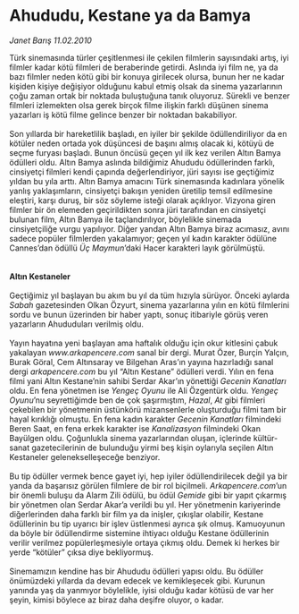 # Ahududu, Kestane ya da Bamya

*Janet Barış 11.02.2010*

<div class="yazi">Türk sinemasında türler çeşitlenmesi ile çekilen filmlerin sayısındaki artış, iyi filmler kadar kötü filmleri de beraberinde getirdi. Aslında iyi film ne, ya da bazı filmler neden kötü gibi bir konuya girilecek olursa, bunun her ne kadar kişiden kişiye değişiyor olduğunu kabul etmiş olsak da sinema yazarlarının çoğu zaman ortak bir noktada buluştuğuna tanık oluyoruz. Sürekli ve benzer filmleri izlemekten olsa gerek birçok filme ilişkin farklı düşünen sinema yazarları iş kötü filme gelince benzer bir noktadan bakabiliyor. <br/><br/>Son yıllarda bir hareketlilik başladı, en iyiler bir şekilde ödüllendiriliyor da en kötüler neden ortada yok düşüncesi de başını almış olacak ki, kötüyü de seçme furyası başladı. Bunun öncüsü geçen yıl ilk kez verilen Altın Bamya ödülleri oldu. Altın Bamya aslında bildiğimiz Ahududu ödüllerinden farklı, cinsiyetçi filmleri kendi çapında değerlendiriyor, jüri sayısı ise geçtiğimiz yıldan bu yıla arttı. Altın Bamya amacını Türk sinemasında kadınlara yönelik yanlış yaklaşımların, cinsiyetçi bakışın yeniden üretilip temsil edilmesine eleştiri, karşı duruş, bir söz söyleme isteği olarak açıklıyor. Vizyona giren filmler bir ön elemeden geçirildikten sonra jüri tarafından en cinsiyetçi bulunan film, Altın Bamya ile taçlandırılıyor, böylelikle sinemada cinsiyetçiliğe vurgu yapılıyor. Diğer yandan Altın Bamya biraz acımasız, avını sadece popüler filmlerden yakalamıyor; geçen yıl kadın karakter ödülüne Cannes’dan ödüllü <i>Üç Maymun</i>’daki Hacer karakteri layık görülmüştü.<b> <br/><br/><br/>Altın Kestaneler</b> <br/><br/>Geçtiğimiz yıl başlayan bu akım bu yıl da tüm hızıyla sürüyor. Önceki aylarda <i>Sabah</i> gazetesinden Olkan Özyurt, sinema yazarlarına yılın en kötü filmlerini sordu ve bunun üzerinden bir haber yaptı, sonuç itibariyle görüş veren yazarların Ahududuları verilmiş oldu. <br/><br/>Yayın hayatına yeni başlayan ama haftalık olduğu için okur kitlesini çabuk yakalayan <i>www.arkapencere.com</i> sanal bir dergi. Murat Özer, Burçin Yalçın, Burak Göral, Cem Altınsaray ve Bilgehan Aras’ın yayına hazırladığı sanal dergi <i>arkapencere.com</i> bu yıl “Altın Kestane” ödülleri verdi. Yılın en fena filmi yani Altın Kestane’nin sahibi Serdar Akar’ın yönettiği <i>Gecenin Kanatları</i> oldu. En fena yönetmen ise <i>Yengeç Oyunu</i> ile Ali Özgentürk oldu. <i>Yengeç Oyunu</i>’nu seyrettiğimde ben de çok şaşırmıştım, <i>Hazal</i>, <i>At</i> gibi filmleri çekebilen bir yönetmenin üstünkörü mizansenlerle oluşturduğu filmi tam bir hayal kırıklığı olmuştu. En fena kadın karakter <i>Gecenin Kanatları</i> filmindeki Beren Saat, en fena erkek karakter ise <i>Kanalizasyon</i> filmindeki Okan Bayülgen oldu. Çoğunlukla sinema yazarlarından oluşan, içlerinde kültür-sanat gazetecilerinin de bulunduğu yirmi beş kişin oylarıyla seçilen Altın Kestaneler gelenekselleşeceğe benziyor. <br/><br/>Bu tip ödüller vermek bence gayet iyi, hep iyiler ödüllendirilecek değil ya bir yanda da başarısız görülen filmlere de bir rol biçilmeli. <i>Arkapencere.com</i>’un bir önemli buluşu da Alarm Zili ödülü, bu ödül <i>Gemide</i> gibi bir yapıt çıkarmış bir yönetmen olan Serdar Akar’a verildi bu yıl. Her yönetmenin kariyerinde diğerlerinden daha farklı bir film ya da inişler, çıkışlar olabilir, Kestane ödüllerinin bu tip uyarıcı bir işlev üstlenmesi ayrıca şık olmuş. Kamuoyunun da böyle bir ödüllendirme sistemine ihtiyacı olduğu Kestane ödüllerinin verilir verilmez popülerleşmesiyle ortaya çıkmış oldu. Demek ki herkes bir yerde “kötüler” çıksa diye bekliyormuş. <br/><br/>Sinemamızın kendine has bir Ahududu ödülleri yapısı oldu. Bu ödüller önümüzdeki yıllarda da devam edecek ve kemikleşecek gibi. Kurunun yanında yaş da yanmıyor böylelikle, iyisi olduğu kadar kötüsü de var her şeyin, kimisi böylece az biraz daha deşifre oluyor, o kadar.</div>
